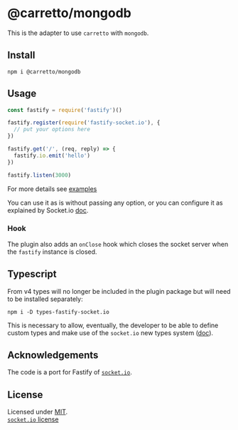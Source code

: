 # @carretto/mongodb

This is the adapter to use `carretto` with `mongodb`.

## Install
```
npm i @carretto/mongodb
```

## Usage

```ts
const fastify = require('fastify')()

fastify.register(require('fastify-socket.io'), {
  // put your options here
})

fastify.get('/', (req, reply) => {
  fastify.io.emit('hello')
})

fastify.listen(3000)
```
For more details see [examples](https://github.com/alemagio/fastify-socket.io/tree/master/examples)

You can use it as is without passing any option, or you can configure it as explained by Socket.io [doc](https://socket.io/docs/server-api/).

### Hook

The plugin also adds an `onClose` hook which closes the socket server when the `fastify` instance is closed.

## Typescript

From v4 types will no longer be included in the plugin package but will need to be installed separately:
```
npm i -D types-fastify-socket.io
```

This is necessary to allow, eventually, the developer to be able to define custom types and make use of the `socket.io` new types system ([doc](https://socket.io/docs/v4/typescript/)).

## Acknowledgements

The code is a port for Fastify of [`socket.io`](https://github.com/socketio/socket.io).

## License

Licensed under [MIT](./LICENSE).<br/>
[`socket.io` license](https://github.com/socketio/socket.io/blob/master/LICENSE)
